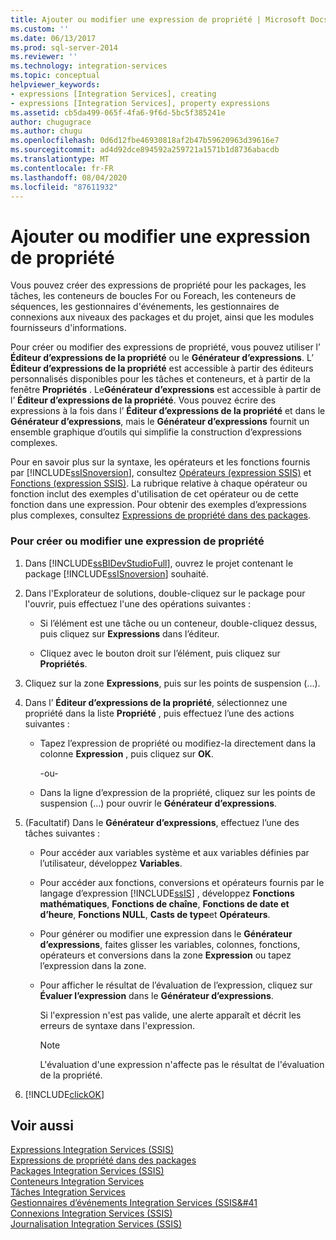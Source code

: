 ```yaml
---
title: Ajouter ou modifier une expression de propriété | Microsoft Docs
ms.custom: ''
ms.date: 06/13/2017
ms.prod: sql-server-2014
ms.reviewer: ''
ms.technology: integration-services
ms.topic: conceptual
helpviewer_keywords:
- expressions [Integration Services], creating
- expressions [Integration Services], property expressions
ms.assetid: cb5da499-065f-4fa6-9f6d-5bc5f385241e
author: chugugrace
ms.author: chugu
ms.openlocfilehash: 0d6d12fbe46930818af2b47b59620963d39616e7
ms.sourcegitcommit: ad4d92dce894592a259721a1571b1d8736abacdb
ms.translationtype: MT
ms.contentlocale: fr-FR
ms.lasthandoff: 08/04/2020
ms.locfileid: "87611932"
---
```

# <a name="add-or-change-a-property-expression"></a>Ajouter ou modifier une expression de propriété
  Vous pouvez créer des expressions de propriété pour les packages, les tâches, les conteneurs de boucles For ou Foreach, les conteneurs de séquences, les gestionnaires d'événements, les gestionnaires de connexions aux niveaux des packages et du projet, ainsi que les modules fournisseurs d'informations.  
  
 Pour créer ou modifier des expressions de propriété, vous pouvez utiliser l’ **Éditeur d’expressions de la propriété** ou le **Générateur d’expressions**. L’ **Éditeur d’expressions de la propriété** est accessible à partir des éditeurs personnalisés disponibles pour les tâches et conteneurs, et à partir de la fenêtre **Propriétés** . Le**Générateur d’expressions** est accessible à partir de l’ **Éditeur d’expressions de la propriété**. Vous pouvez écrire des expressions à la fois dans l’ **Éditeur d’expressions de la propriété** et dans le **Générateur d’expressions**, mais le **Générateur d’expressions** fournit un ensemble graphique d’outils qui simplifie la construction d’expressions complexes.  
  
 Pour en savoir plus sur la syntaxe, les opérateurs et les fonctions fournis par [!INCLUDE[ssISnoversion](../../includes/ssisnoversion-md.md)], consultez [Opérateurs &#40;expression SSIS&#41;](operators-ssis-expression.md) et [Fonctions &#40;expression SSIS&#41;](functions-ssis-expression.md). La rubrique relative à chaque opérateur ou fonction inclut des exemples d'utilisation de cet opérateur ou de cette fonction dans une expression. Pour obtenir des exemples d’expressions plus complexes, consultez [Expressions de propriété dans des packages](use-property-expressions-in-packages.md).  
  
### <a name="to-create-or-change-a-property-expression"></a>Pour créer ou modifier une expression de propriété  
  
1.  Dans [!INCLUDE[ssBIDevStudioFull](../../includes/ssbidevstudiofull-md.md)], ouvrez le projet contenant le package [!INCLUDE[ssISnoversion](../../includes/ssisnoversion-md.md)] souhaité.  
  
2.  Dans l'Explorateur de solutions, double-cliquez sur le package pour l'ouvrir, puis effectuez l'une des opérations suivantes :  
  
    -   Si l’élément est une tâche ou un conteneur, double-cliquez dessus, puis cliquez sur **Expressions** dans l’éditeur.  
  
    -   Cliquez avec le bouton droit sur l’élément, puis cliquez sur **Propriétés**.  
  
3.  Cliquez sur la zone **Expressions**, puis sur les points de suspension (...).  
  
4.  Dans l’ **Éditeur d’expressions de la propriété**, sélectionnez une propriété dans la liste **Propriété** , puis effectuez l’une des actions suivantes :  
  
    -   Tapez l’expression de propriété ou modifiez-la directement dans la colonne **Expression** , puis cliquez sur **OK**.  
  
         -ou-  
  
    -   Dans la ligne d’expression de la propriété, cliquez sur les points de suspension (...) pour ouvrir le **Générateur d’expressions**.  
  
5.  (Facultatif) Dans le **Générateur d’expressions**, effectuez l’une des tâches suivantes :  
  
    -   Pour accéder aux variables système et aux variables définies par l’utilisateur, développez **Variables**.  
  
    -   Pour accéder aux fonctions, conversions et opérateurs fournis par le langage d’expression [!INCLUDE[ssIS](../../includes/ssis-md.md)] , développez **Fonctions mathématiques**, **Fonctions de chaîne**, **Fonctions de date et d’heure**, **Fonctions NULL**, **Casts de type**et **Opérateurs**.  
  
    -   Pour générer ou modifier une expression dans le **Générateur d’expressions**, faites glisser les variables, colonnes, fonctions, opérateurs et conversions dans la zone **Expression** ou tapez l’expression dans la zone.  
  
    -   Pour afficher le résultat de l’évaluation de l’expression, cliquez sur **Évaluer l’expression** dans le **Générateur d’expressions**.  
  
         Si l'expression n'est pas valide, une alerte apparaît et décrit les erreurs de syntaxe dans l'expression.  
  
        > [!NOTE]  
        >  L'évaluation d'une expression n'affecte pas le résultat de l'évaluation de la propriété.  
  
6.  [!INCLUDE[clickOK](../../includes/clickok-md.md)]  
  
## <a name="see-also"></a>Voir aussi  
 [Expressions Integration Services &#40;SSIS&#41;](integration-services-ssis-expressions.md)   
 [Expressions de propriété dans des packages](use-property-expressions-in-packages.md)   
 [Packages Integration Services &#40;SSIS&#41;](../integration-services-ssis-packages.md)   
 [Conteneurs Integration Services](../control-flow/integration-services-containers.md)   
 [Tâches Integration Services](../control-flow/integration-services-tasks.md)   
 [Gestionnaires d’événements Integration Services &#40;SSIS&#41](../integration-services-ssis-event-handlers.md)   
 [Connexions Integration Services &#40;SSIS&#41;](../connection-manager/integration-services-ssis-connections.md)   
 [Journalisation Integration Services &#40;SSIS&#41;](../performance/integration-services-ssis-logging.md)  
  
  
